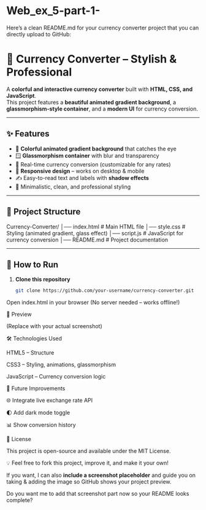# Web_ex_5-part-1-

Here’s a clean README.md for your currency converter project that you can directly upload to GitHub:

# 🌈 Currency Converter – Stylish & Professional

A **colorful and interactive currency converter** built with **HTML, CSS, and JavaScript**.  
This project features a **beautiful animated gradient background**, a **glassmorphism-style container**, and a **modern UI** for currency conversion.

---

## ✨ Features
- 🎨 **Colorful animated gradient background** that catches the eye
- 🪟 **Glassmorphism container** with blur and transparency
- 💱 Real-time currency conversion (customizable for any rates)
- 📱 **Responsive design** – works on desktop & mobile
- ✍️ Easy-to-read text and labels with **shadow effects**
- 🎯 Minimalistic, clean, and professional styling

---

## 📂 Project Structure


Currency-Converter/
│── index.html # Main HTML file
│── style.css # Styling (animated gradient, glass effect)
│── script.js # JavaScript for currency conversion
│── README.md # Project documentation


---

## 🚀 How to Run
1. **Clone this repository**
   ```bash
   git clone https://github.com/your-username/currency-converter.git


Open index.html in your browser
(No server needed – works offline!)

🎨 Preview


(Replace with your actual screenshot)

🛠️ Technologies Used

HTML5 – Structure

CSS3 – Styling, animations, glassmorphism

JavaScript – Currency conversion logic

📌 Future Improvements

🌐 Integrate live exchange rate API

🌓 Add dark mode toggle

📊 Show conversion history

📜 License

This project is open-source and available under the MIT License.

💡 Feel free to fork this project, improve it, and make it your own!


If you want, I can also **include a screenshot placeholder** and guide you on taking & adding the image so GitHub shows your project preview.  

Do you want me to add that screenshot part now so your README looks complete?
